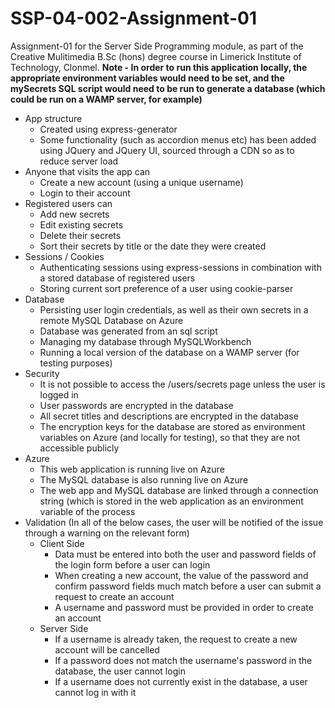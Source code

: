 # SSP-04-002-Assignment-01

Assignment-01 for the Server Side Programming module, as part of the Creative Mulitimedia B.Sc (hons) degree course in Limerick Institute of Technology, Clonmel.
**Note - In order to run this application locally, the appropriate environment variables would need to be set, and the mySecrets SQL script would need to be run to generate a database (which could be run on a WAMP server, for example)**

- App structure
    - Created using express-generator
    - Some functionality (such as accordion menus etc) has been added using JQuery and JQuery UI, sourced through a CDN so as to reduce server load
- Anyone that visits the app can
    - Create a new account (using a unique username)
    - Login to their account
- Registered users can
    - Add new secrets
    - Edit existing secrets
    - Delete their secrets
    - Sort their secrets by title or the date they were created
- Sessions / Cookies
    - Authenticating sessions using express-sessions in combination with a stored database of registered users
    - Storing current sort preference of a user using cookie-parser
- Database
    - Persisting user login credentials, as well as their own secrets in a remote MySQL Database on Azure
    - Database was generated from an sql script
    - Managing my database through MySQLWorkbench
    - Running a local version of the database on a WAMP server (for testing purposes)
- Security
    - It is not possible to access the /users/secrets page unless the user is logged in
    - User passwords are encrypted in the database
    - All secret titles and descriptions are encrypted in the database
    - The encryption keys for the database are stored as environment variables on Azure (and locally for testing), so that they are not accessible publicly
- Azure
    - This web application is running live on Azure
    - The MySQL database is also running live on Azure
    - The web app and MySQL database are linked through a connection string (which is stored in the web application as an environment variable of the process
- Validation (In all of the below cases, the user will be notified of the issue through a warning on the relevant form)
    - Client Side
        - Data must be entered into both the user and password fields of the login form before a user can login
        - When creating a new account, the value of the password and confirm password fields much match before a user can submit a request to create an account
        - A username and password must be provided in order to create an account
    - Server Side
        - If a username is already taken, the request to create a new account will be cancelled
        - If a password does not match the username's password in the database, the user cannot login
        - If a username does not currently exist in the database, a user cannot log in with it